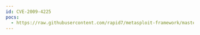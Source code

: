 ```yaml
---
id: CVE-2009-4225
pocs:
  - https://raw.githubusercontent.com/rapid7/metasploit-framework/master/modules/exploits/windows/fileformat/etrust_pestscan.rb
---
```

